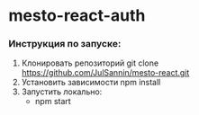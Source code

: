 # mesto-react-auth
### Инструкция по запуске:
1. Клонировать репозиторий git clone https://github.com/JulSannin/mesto-react.git
2. Установить зависимости npm install
3. Запустить локально:
    - npm start
